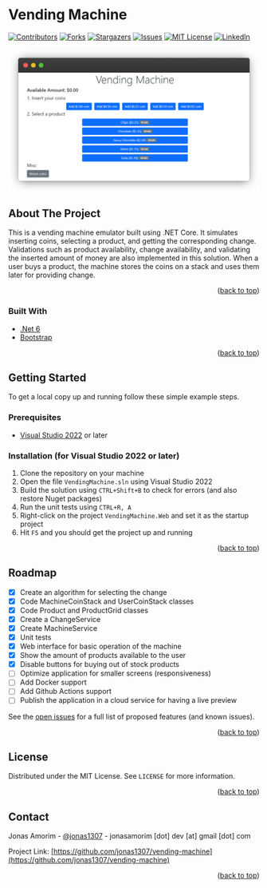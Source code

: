 <div id="top"></div>

# Vending Machine

[![Contributors][contributors-shield]][contributors-url]
[![Forks][forks-shield]][forks-url]
[![Stargazers][stars-shield]][stars-url]
[![Issues][issues-shield]][issues-url]
[![MIT License][license-shield]][license-url]
[![LinkedIn][linkedin-shield]][linkedin-url]

[![Product Name Screen Shot][product-screenshot]](https://example.com)

<!-- ABOUT THE PROJECT -->

## About The Project

This is a vending machine emulator built using .NET Core. It simulates inserting coins, selecting a product, and getting the corresponding change. Validations such as product availability, change availability, and validating the inserted amount of money are also implemented in this solution. When a user buys a product, the machine stores the coins on a stack and uses them later for providing change.

<p align="right">(<a href="#top">back to top</a>)</p>

### Built With

- [.Net 6](https://docs.microsoft.com/en-us/dotnet/core/introduction)
- [Bootstrap](https://getbootstrap.com)

<p align="right">(<a href="#top">back to top</a>)</p>

<!-- GETTING STARTED -->

## Getting Started

To get a local copy up and running follow these simple example steps.

### Prerequisites

- [Visual Studio 2022](https://visualstudio.microsoft.com/) or later

### Installation (for Visual Studio 2022 or later)

1. Clone the repository on your machine
2. Open the file `VendingMachine.sln` using Visual Studio 2022
3. Build the solution using `CTRL+Shift+B` to check for errors (and also restore Nuget packages)
4. Run the unit tests using `CTRL+R, A`
5. Right-click on the project `VendingMachine.Web` and set it as the startup project
6. Hit `F5` and you should get the project up and running

<p align="right">(<a href="#top">back to top</a>)</p>

<!-- ROADMAP -->

## Roadmap

- [x] Create an algorithm for selecting the change
- [x] Code MachineCoinStack and UserCoinStack classes
- [x] Code Product and ProductGrid classes
- [x] Create a ChangeService
- [x] Create MachineService
- [x] Unit tests
- [x] Web interface for basic operation of the machine
- [x] Show the amount of products available to the user
- [x] Disable buttons for buying out of stock products
- [ ] Optimize application for smaller screens (responsiveness)
- [ ] Add Docker support
- [ ] Add Github Actions support
- [ ] Publish the application in a cloud service for having a live preview

See the [open issues](https://github.com/jonas1307/vending-machine/issues) for a full list of proposed features (and known issues).

<p align="right">(<a href="#top">back to top</a>)</p>

<!-- LICENSE -->

## License

Distributed under the MIT License. See `LICENSE` for more information.

<p align="right">(<a href="#top">back to top</a>)</p>

<!-- CONTACT -->

## Contact

Jonas Amorim - [@jonas1307](https://twitter.com/jonas1307) - jonasamorim [dot] dev [at] gmail [dot] com

Project Link: [https://github.com/jonas1307/vending-machine](https://github.com/jonas1307/vending-machine)

<p align="right">(<a href="#top">back to top</a>)</p>

<!-- MARKDOWN LINKS & IMAGES -->

[contributors-shield]: https://img.shields.io/github/contributors/jonas1307/vending-machine.svg?style=for-the-badge
[contributors-url]: https://github.com/jonas1307/vending-machine/graphs/contributors
[forks-shield]: https://img.shields.io/github/forks/jonas1307/vending-machine.svg?style=for-the-badge
[forks-url]: https://github.com/jonas1307/vending-machine/network/members
[stars-shield]: https://img.shields.io/github/stars/jonas1307/vending-machine.svg?style=for-the-badge
[stars-url]: https://github.com/jonas1307/vending-machine/stargazers
[issues-shield]: https://img.shields.io/github/issues/jonas1307/vending-machine.svg?style=for-the-badge
[issues-url]: https://github.com/jonas1307/vending-machine/issues
[license-shield]: https://img.shields.io/github/license/jonas1307/vending-machine.svg?style=for-the-badge
[license-url]: https://github.com/jonas1307/vending-machine/blob/master/LICENSE
[linkedin-shield]: https://img.shields.io/badge/-LinkedIn-black.svg?style=for-the-badge&logo=linkedin&colorB=555
[linkedin-url]: https://linkedin.com/in/jonas-amorim
[product-screenshot]: images/screenshot.png
